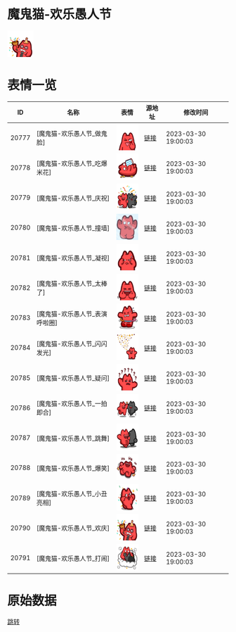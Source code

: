 # 魔鬼猫-欢乐愚人节

<img src="./cover.png" height="60" alt="cover" />

# 表情一览

|ID|名称|表情|源地址|修改时间|
|----|----|----|----|----|
|20777|[魔鬼猫-欢乐愚人节_做鬼脸]|<img src="./pic/020777_%5B魔鬼猫-欢乐愚人节_做鬼脸%5D.png" height="60" alt="做鬼脸"/>|[链接](https://i0.hdslb.com/bfs/garb/54adacc7a3fc77e99bf55039a02ef9a3802c665c.png)|2023-03-30 19:00:03|
|20778|[魔鬼猫-欢乐愚人节_吃爆米花]|<img src="./pic/020778_%5B魔鬼猫-欢乐愚人节_吃爆米花%5D.png" height="60" alt="吃爆米花"/>|[链接](https://i0.hdslb.com/bfs/garb/fe490ffc40945672a70bef55040d3ef6e87fd085.png)|2023-03-30 19:00:03|
|20779|[魔鬼猫-欢乐愚人节_庆祝]|<img src="./pic/020779_%5B魔鬼猫-欢乐愚人节_庆祝%5D.png" height="60" alt="庆祝"/>|[链接](https://i0.hdslb.com/bfs/garb/24651652aa03b18a9c842824b4ebc8f65449f9b8.png)|2023-03-30 19:00:03|
|20780|[魔鬼猫-欢乐愚人节_撞墙]|<img src="./pic/020780_%5B魔鬼猫-欢乐愚人节_撞墙%5D.png" height="60" alt="撞墙"/>|[链接](https://i0.hdslb.com/bfs/garb/7c8a9a61400682099a5e7f32e73897e0e60306b6.png)|2023-03-30 19:00:03|
|20781|[魔鬼猫-欢乐愚人节_凝视]|<img src="./pic/020781_%5B魔鬼猫-欢乐愚人节_凝视%5D.png" height="60" alt="凝视"/>|[链接](https://i0.hdslb.com/bfs/garb/9eb5e2f278e2c3915de09c8d0b6f721af0e8520e.png)|2023-03-30 19:00:03|
|20782|[魔鬼猫-欢乐愚人节_太棒了]|<img src="./pic/020782_%5B魔鬼猫-欢乐愚人节_太棒了%5D.png" height="60" alt="太棒了"/>|[链接](https://i0.hdslb.com/bfs/garb/6c5f8c5d742f7e145e7f748bbc431db26cbd567c.png)|2023-03-30 19:00:03|
|20783|[魔鬼猫-欢乐愚人节_表演呼啦圈]|<img src="./pic/020783_%5B魔鬼猫-欢乐愚人节_表演呼啦圈%5D.png" height="60" alt="表演呼啦圈"/>|[链接](https://i0.hdslb.com/bfs/garb/d01a00190da63a2da547d82bca96a757df16eade.png)|2023-03-30 19:00:03|
|20784|[魔鬼猫-欢乐愚人节_闪闪发光]|<img src="./pic/020784_%5B魔鬼猫-欢乐愚人节_闪闪发光%5D.png" height="60" alt="闪闪发光"/>|[链接](https://i0.hdslb.com/bfs/garb/7e20708806d30b8ca1c2848d58b6c1dcaf95043c.png)|2023-03-30 19:00:03|
|20785|[魔鬼猫-欢乐愚人节_疑问]|<img src="./pic/020785_%5B魔鬼猫-欢乐愚人节_疑问%5D.png" height="60" alt="疑问"/>|[链接](https://i0.hdslb.com/bfs/garb/e350066ece0b48526b8311e2c5acc61199ace285.png)|2023-03-30 19:00:03|
|20786|[魔鬼猫-欢乐愚人节_一拍即合]|<img src="./pic/020786_%5B魔鬼猫-欢乐愚人节_一拍即合%5D.png" height="60" alt="一拍即合"/>|[链接](https://i0.hdslb.com/bfs/garb/70bd5d6c9e8563ece0203cc6bf90ef26ede5fc36.png)|2023-03-30 19:00:03|
|20787|[魔鬼猫-欢乐愚人节_跳舞]|<img src="./pic/020787_%5B魔鬼猫-欢乐愚人节_跳舞%5D.png" height="60" alt="跳舞"/>|[链接](https://i0.hdslb.com/bfs/garb/390cc9bbb070d25decf1643e79cdcba9b534a114.png)|2023-03-30 19:00:03|
|20788|[魔鬼猫-欢乐愚人节_爆笑]|<img src="./pic/020788_%5B魔鬼猫-欢乐愚人节_爆笑%5D.png" height="60" alt="爆笑"/>|[链接](https://i0.hdslb.com/bfs/garb/276e1e7863da0b670acbed5616c34b049afd93cd.png)|2023-03-30 19:00:03|
|20789|[魔鬼猫-欢乐愚人节_小丑亮相]|<img src="./pic/020789_%5B魔鬼猫-欢乐愚人节_小丑亮相%5D.png" height="60" alt="小丑亮相"/>|[链接](https://i0.hdslb.com/bfs/garb/6af815edc445fbf480cf0fb36b87f8d9fb989aa3.png)|2023-03-30 19:00:03|
|20790|[魔鬼猫-欢乐愚人节_欢庆]|<img src="./pic/020790_%5B魔鬼猫-欢乐愚人节_欢庆%5D.png" height="60" alt="欢庆"/>|[链接](https://i0.hdslb.com/bfs/garb/f6b8b9e1cd49e140b3047f950f5ee2054088a56d.png)|2023-03-30 19:00:03|
|20791|[魔鬼猫-欢乐愚人节_打闹]|<img src="./pic/020791_%5B魔鬼猫-欢乐愚人节_打闹%5D.png" height="60" alt="打闹"/>|[链接](https://i0.hdslb.com/bfs/garb/60b35b7a9cd8bf218fb20b1b827b2e84305b0bf3.png)|2023-03-30 19:00:03|

# 原始数据

[跳转](./raw.json)

